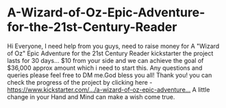 # A-Wizard-of-Oz-Epic-Adventure-for-the-21st-Century-Reader
Hi Everyone,  I need help from you guys, need to raise money for A "Wizard of Oz" Epic Adventure for the 21st Century Reader kickstarter the project lasts for 30 days... $10 from your side and we can achieve the goal of $36,000 approx amount which i need to start this. Any questions and queries please feel free to DM me.God bless you all! Thank you! you can check the progress of the project by clicking here - https://www.kickstarter.com/…/a-wizard-of-oz-epic-adventure…  A little change in your Hand and Mind can make a wish come true.

